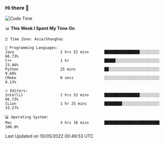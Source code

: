 ### Hi there 👋


<!--START_SECTION:waka-->
![Code Time](http://img.shields.io/badge/Code%20Time-0-blue)

📊 **This Week I Spent My Time On** 

```text
⌚︎ Time Zone: Asia/Shanghai

💬 Programming Languages: 
Java                     2 hrs 52 mins       ████████████████░░░░░░░░░   66.73% 
C++                      1 hr                █████░░░░░░░░░░░░░░░░░░░░   23.46% 
Python                   25 mins             ██░░░░░░░░░░░░░░░░░░░░░░░   9.68% 
CMake                    0 secs              ░░░░░░░░░░░░░░░░░░░░░░░░░   0.13%

🔥 Editors: 
IntelliJ                 2 hrs 52 mins       ████████████████░░░░░░░░░   66.73% 
CLion                    1 hr 25 mins        ████████░░░░░░░░░░░░░░░░░   33.27%

💻 Operating System: 
Mac                      4 hrs 18 mins       █████████████████████████   100.0%

```


 Last Updated on 10/05/2022 00:49:53 UTC
<!--END_SECTION:waka-->

<!--
**SillyPasty/SillyPasty** is a ✨ _special_ ✨ repository because its `README.md` (this file) appears on your GitHub profile.

Here are some ideas to get you started:

- 🔭 I’m currently working on ...
- 🌱 I’m currently learning ...
- 👯 I’m looking to collaborate on ...
- 🤔 I’m looking for help with ...
- 💬 Ask me about ...
- 📫 How to reach me: ...
- 😄 Pronouns: ...
- ⚡ Fun fact: ...
-->


